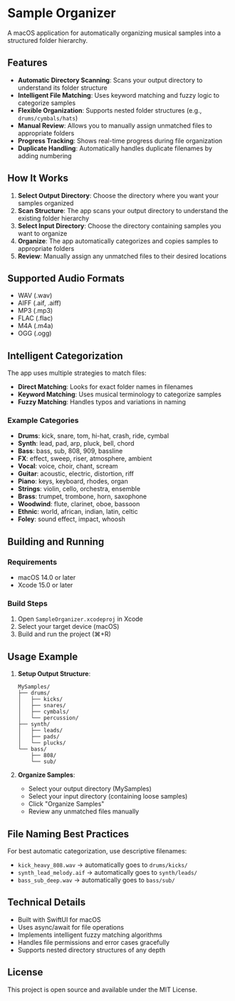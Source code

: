 # Sample Organizer

A macOS application for automatically organizing musical samples into a structured folder hierarchy.

## Features

- **Automatic Directory Scanning**: Scans your output directory to understand its folder structure
- **Intelligent File Matching**: Uses keyword matching and fuzzy logic to categorize samples
- **Flexible Organization**: Supports nested folder structures (e.g., `drums/cymbals/hats`)
- **Manual Review**: Allows you to manually assign unmatched files to appropriate folders
- **Progress Tracking**: Shows real-time progress during file organization
- **Duplicate Handling**: Automatically handles duplicate filenames by adding numbering

## How It Works

1. **Select Output Directory**: Choose the directory where you want your samples organized
2. **Scan Structure**: The app scans your output directory to understand the existing folder hierarchy
3. **Select Input Directory**: Choose the directory containing samples you want to organize
4. **Organize**: The app automatically categorizes and copies samples to appropriate folders
5. **Review**: Manually assign any unmatched files to their desired locations

## Supported Audio Formats

- WAV (.wav)
- AIFF (.aif, .aiff)
- MP3 (.mp3)
- FLAC (.flac)
- M4A (.m4a)
- OGG (.ogg)

## Intelligent Categorization

The app uses multiple strategies to match files:

- **Direct Matching**: Looks for exact folder names in filenames
- **Keyword Matching**: Uses musical terminology to categorize samples
- **Fuzzy Matching**: Handles typos and variations in naming

### Example Categories

- **Drums**: kick, snare, tom, hi-hat, crash, ride, cymbal
- **Synth**: lead, pad, arp, pluck, bell, chord
- **Bass**: bass, sub, 808, 909, bassline
- **FX**: effect, sweep, riser, atmosphere, ambient
- **Vocal**: voice, choir, chant, scream
- **Guitar**: acoustic, electric, distortion, riff
- **Piano**: keys, keyboard, rhodes, organ
- **Strings**: violin, cello, orchestra, ensemble
- **Brass**: trumpet, trombone, horn, saxophone
- **Woodwind**: flute, clarinet, oboe, bassoon
- **Ethnic**: world, african, indian, latin, celtic
- **Foley**: sound effect, impact, whoosh

## Building and Running

### Requirements
- macOS 14.0 or later
- Xcode 15.0 or later

### Build Steps
1. Open `SampleOrganizer.xcodeproj` in Xcode
2. Select your target device (macOS)
3. Build and run the project (⌘+R)

## Usage Example

1. **Setup Output Structure**:
   ```
   MySamples/
   ├── drums/
   │   ├── kicks/
   │   ├── snares/
   │   ├── cymbals/
   │   └── percussion/
   ├── synth/
   │   ├── leads/
   │   ├── pads/
   │   └── plucks/
   └── bass/
       ├── 808/
       └── sub/
   ```

2. **Organize Samples**:
   - Select your output directory (MySamples)
   - Select your input directory (containing loose samples)
   - Click "Organize Samples"
   - Review any unmatched files manually

## File Naming Best Practices

For best automatic categorization, use descriptive filenames:
- `kick_heavy_808.wav` → automatically goes to `drums/kicks/`
- `synth_lead_melody.aif` → automatically goes to `synth/leads/`
- `bass_sub_deep.wav` → automatically goes to `bass/sub/`

## Technical Details

- Built with SwiftUI for macOS
- Uses async/await for file operations
- Implements intelligent fuzzy matching algorithms
- Handles file permissions and error cases gracefully
- Supports nested directory structures of any depth

## License

This project is open source and available under the MIT License.